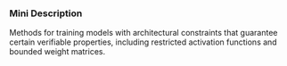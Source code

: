 ### Mini Description

Methods for training models with architectural constraints that guarantee certain verifiable properties, including restricted activation functions and bounded weight matrices.
